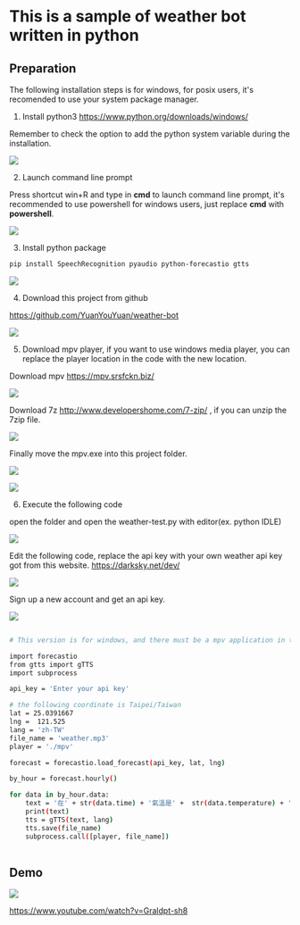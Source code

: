 # This is a sample of weather bot written in python

## Preparation

The following installation steps is for windows, 
for posix users, 
it's recomended to use your system package manager.


1. Install python3 https://www.python.org/downloads/windows/

Remember to check the option to add the python system variable during the installation.

![](pic/python.png)

2. Launch command line prompt

Press shortcut win+R and type in __cmd__ to launch command line prompt, 
it's recommended to use powershell for windows users, 
just replace __cmd__ with __powershell__.

![](pic/powershell.png)



3. Install python package

```sh
pip install SpeechRecognition pyaudio python-forecastio gtts
```

![](pic/powershell-2.png)

4. Download this project from github

https://github.com/YuanYouYuan/weather-bot

![](pic/git.png)


5. Download mpv player, if you want to use windows media player, 
you can replace the player location in the code with the new location.


Download mpv https://mpv.srsfckn.biz/

![](pic/mpv.png)

Download 7z http://www.developershome.com/7-zip/ , if you can unzip the 7zip file.

![](pic/7z.png)

Finally move the mpv.exe into this project folder.

![](pic/mpv-2.png)

![](pic/mpv-3.png)



6. Execute the following code

open the folder and open the weather-test.py with editor(ex. python IDLE)

![](pic/IDLE.png)

Edit the following code, replace the api key with your own weather api key got from this website.
https://darksky.net/dev/

![](pic/darksky.png)

Sign up a new account and get an api key.

![](pic/darksky-2.png)


```sh

# This version is for windows, and there must be a mpv application in this work directory

import forecastio
from gtts import gTTS
import subprocess

api_key = 'Enter your api key'

# the following coordinate is Taipei/Taiwan
lat = 25.0391667
lng =  121.525
lang = 'zh-TW'
file_name = 'weather.mp3'
player = './mpv'

forecast = forecastio.load_forecast(api_key, lat, lng)

by_hour = forecast.hourly()

for data in by_hour.data:
    text = '在' + str(data.time) + '氣溫是' +  str(data.temperature) + '度西'
    print(text)
    tts = gTTS(text, lang)
    tts.save(file_name)
    subprocess.call([player, file_name])
    

```


## Demo

![](pic/demo.png)

https://www.youtube.com/watch?v=Graldpt-sh8
